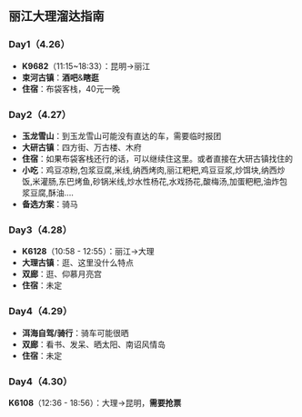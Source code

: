 ## 丽江大理溜达指南

### Day1（4.26）
* **K9682**（11:15~18:33）：昆明->丽江
* **束河古镇**：**酒吧**&**瞎逛**
* **住宿**：布袋客栈，40元一晚

### Day2（4.27）
* **玉龙雪山**：到玉龙雪山可能没有直达的车，需要临时报团
* **大研古镇**：四方街、万古楼、木府
* **住宿**：如果布袋客栈还行的话，可以继续住这里。或者直接在大研古镇找住的
* **小吃**：鸡豆凉粉,包浆豆腐,米线,纳西烤肉,丽江粑粑,鸡豆豆浆,炒饵块,纳西炒饭,米灌肠,东巴烤鱼,砂锅米线,炒水性杨花,水戏扬花,酸梅汤,加蛋粑粑,油炸包浆豆腐,酥油....
* **备选方案**：骑马

### Day3（4.28）
* **K6128**（10:58 - 12:55）：丽江->大理
* **大理古镇**：逛、这里没什么特点
* **双廊**：逛、仰慕月亮宫
* **住宿**：未定

### Day4（4.29）
* **洱海自驾/骑行**：骑车可能很晒
* **双廊**：看书、发呆、晒太阳、南诏风情岛
* **住宿**：未定

### Day4（4.30）
**K6108**（12:36 - 18:56）：大理->昆明，**需要抢票**
